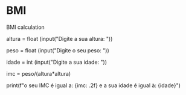 # BMI
BMI calculation

altura = float (input("Digite a sua altura: "))

peso = float (input("Digite o seu peso: "))

idade = int (input("Digite a sua idade: "))


imc = peso/(altura*altura)

print(f"o seu IMC é igual a: {imc: .2f} e a sua idade é igual à: {idade}")
